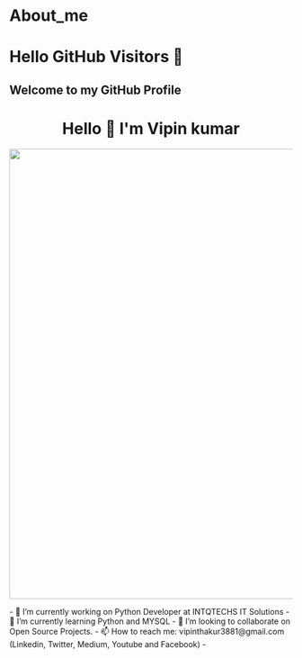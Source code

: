 # About_me

# Hello GitHub Visitors 👋
## Welcome to my GitHub Profile	
<h1 align = "center"> Hello 👋 I'm Vipin kumar </h1>	
 <img src="https://media2.giphy.com/media/2wh5K6dS9glKGCKVbK/giphy.gif?cid=ecf05e47kcvlt9zkl30zlc81dha8sqg4b0m94qmrb19fasez&rid=giphy.gif&ct=g"  width="800"  align = 'center'>	 


 <p align="center"> </p>	 
	- 🔭 I’m currently working on Python Developer at INTQTECHS IT Solutions
- 🌱 I’m currently learning Python and MYSQL	
- 👯 I’m looking to collaborate on Open Source Projects.	
- 📫 How to reach me: vipinthakur3881@gmail.com (Linkedin, Twitter, Medium, Youtube and Facebook)	- 
